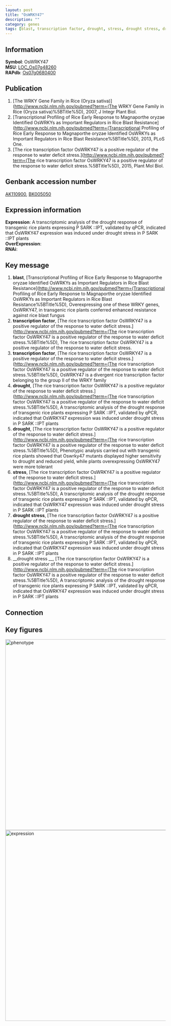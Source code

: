```yaml
---
layout: post
title: "OsWRKY47"
description: ""
category: genes
tags: [blast, transcription factor, drought, stress, drought stress, drought stress , Gene]
---
```


## Information
__Symbol__: OsWRKY47  
__MSU__: [LOC_Os07g48260](http://rice.plantbiology.msu.edu/cgi-bin/ORF_infopage.cgi?orf=LOC_Os07g48260)  
__RAPdb__: [Os07g0680400](http://rapdb.dna.affrc.go.jp/viewer/gbrowse_details/irgsp1?name=Os07g0680400)  

## Publication
1. [The WRKY Gene Family in Rice (Oryza sativa)](http://www.ncbi.nlm.nih.gov/pubmed?term=(The WRKY Gene Family in Rice (Oryza sativa)%5BTitle%5D), 2007, J Integr Plant Biol.
2. [Transcriptional Profiling of Rice Early Response to Magnaporthe oryzae Identified OsWRKYs as Important Regulators in Rice Blast Resistance](http://www.ncbi.nlm.nih.gov/pubmed?term=(Transcriptional Profiling of Rice Early Response to Magnaporthe oryzae Identified OsWRKYs as Important Regulators in Rice Blast Resistance%5BTitle%5D), 2013, PLoS One.
3. [The rice transcription factor OsWRKY47 is a positive regulator of the response to water deficit stress.](http://www.ncbi.nlm.nih.gov/pubmed?term=(The rice transcription factor OsWRKY47 is a positive regulator of the response to water deficit stress.%5BTitle%5D), 2015, Plant Mol Biol.

## Genbank accession number
[AK110900](http://www.ncbi.nlm.nih.gov/nuccore/AK110900), [BK005050](http://www.ncbi.nlm.nih.gov/nuccore/BK005050)

## Expression information
__Expression__: A transcriptomic analysis of the drought response of transgenic rice plants expressing P SARK ::IPT, validated by qPCR, indicated that OsWRKY47 expression was induced under drought stress in P SARK ::IPT plants  
__OverExpression__:  
__RNAi__:  

## Key message
1. __blast__, [Transcriptional Profiling of Rice Early Response to Magnaporthe oryzae Identified OsWRKYs as Important Regulators in Rice Blast Resistance](http://www.ncbi.nlm.nih.gov/pubmed?term=(Transcriptional Profiling of Rice Early Response to Magnaporthe oryzae Identified OsWRKYs as Important Regulators in Rice Blast Resistance%5BTitle%5D),  Overexpressing one of these WRKY genes, OsWRKY47, in transgenic rice plants conferred enhanced resistance against rice blast fungus
2. __transcription factor__, [The rice transcription factor OsWRKY47 is a positive regulator of the response to water deficit stress.](http://www.ncbi.nlm.nih.gov/pubmed?term=(The rice transcription factor OsWRKY47 is a positive regulator of the response to water deficit stress.%5BTitle%5D), The rice transcription factor OsWRKY47 is a positive regulator of the response to water deficit stress.
3. __transcription factor__, [The rice transcription factor OsWRKY47 is a positive regulator of the response to water deficit stress.](http://www.ncbi.nlm.nih.gov/pubmed?term=(The rice transcription factor OsWRKY47 is a positive regulator of the response to water deficit stress.%5BTitle%5D), OsWRKY47 is a divergent rice transcription factor belonging to the group II of the WRKY family
4. __drought__, [The rice transcription factor OsWRKY47 is a positive regulator of the response to water deficit stress.](http://www.ncbi.nlm.nih.gov/pubmed?term=(The rice transcription factor OsWRKY47 is a positive regulator of the response to water deficit stress.%5BTitle%5D),  A transcriptomic analysis of the drought response of transgenic rice plants expressing P SARK ::IPT, validated by qPCR, indicated that OsWRKY47 expression was induced under drought stress in P SARK ::IPT plants
5. __drought__, [The rice transcription factor OsWRKY47 is a positive regulator of the response to water deficit stress.](http://www.ncbi.nlm.nih.gov/pubmed?term=(The rice transcription factor OsWRKY47 is a positive regulator of the response to water deficit stress.%5BTitle%5D),  Phenotypic analysis carried out with transgenic rice plants showed that Oswrky47 mutants displayed higher sensitivity to drought and reduced yield, while plants overexpressing OsWRKY47 were more tolerant
6. __stress__, [The rice transcription factor OsWRKY47 is a positive regulator of the response to water deficit stress.](http://www.ncbi.nlm.nih.gov/pubmed?term=(The rice transcription factor OsWRKY47 is a positive regulator of the response to water deficit stress.%5BTitle%5D),  A transcriptomic analysis of the drought response of transgenic rice plants expressing P SARK ::IPT, validated by qPCR, indicated that OsWRKY47 expression was induced under drought stress in P SARK ::IPT plants
7. __drought stress__, [The rice transcription factor OsWRKY47 is a positive regulator of the response to water deficit stress.](http://www.ncbi.nlm.nih.gov/pubmed?term=(The rice transcription factor OsWRKY47 is a positive regulator of the response to water deficit stress.%5BTitle%5D),  A transcriptomic analysis of the drought response of transgenic rice plants expressing P SARK ::IPT, validated by qPCR, indicated that OsWRKY47 expression was induced under drought stress in P SARK ::IPT plants
8. __drought stress __, [The rice transcription factor OsWRKY47 is a positive regulator of the response to water deficit stress.](http://www.ncbi.nlm.nih.gov/pubmed?term=(The rice transcription factor OsWRKY47 is a positive regulator of the response to water deficit stress.%5BTitle%5D),  A transcriptomic analysis of the drought response of transgenic rice plants expressing P SARK ::IPT, validated by qPCR, indicated that OsWRKY47 expression was induced under drought stress in P SARK ::IPT plants

## Connection

## Key figures
<img src="http://ricencode.github.io/images/OsWRKY47.pheno.png" alt="phenotype"  style="width: 600px;"/>

<img src="http://ricencode.github.io/images/OsWRKY47.exp.png" alt="expression"  style="width: 600px;"/>


